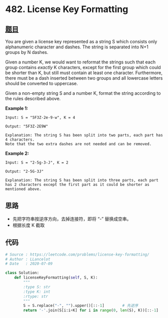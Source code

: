 # 482. License Key Formatting

## [题目](https://leetcode.com/problems/license-key-formatting/)

You are given a license key represented as a string S which consists only alphanumeric character and dashes. The string is separated into N+1 groups by N dashes.

Given a number K, we would want to reformat the strings such that each group contains *exactly* K characters, except for the first group which could be shorter than K, but still must contain at least one character. Furthermore, there must be a dash inserted between two groups and all lowercase letters should be converted to uppercase.

Given a non-empty string S and a number K, format the string according to the rules described above.

**Example 1:**

```
Input: S = "5F3Z-2e-9-w", K = 4

Output: "5F3Z-2E9W"

Explanation: The string S has been split into two parts, each part has 4 characters.
Note that the two extra dashes are not needed and can be removed.
```

**Example 2:**

```
Input: S = "2-5g-3-J", K = 2

Output: "2-5G-3J"

Explanation: The string S has been split into three parts, each part has 2 characters except the first part as it could be shorter as mentioned above.
```

## 思路

- 先把字符串按逆序方向，去掉连接符，即将 “-” 替换成空串。
- 根据长度 K 截取

## 代码

```python
# Source : https://leetcode.com/problems/license-key-formatting/
# Author : LLancelot
# Date   : 2020-07-09

class Solution:
    def licenseKeyFormatting(self, S, K):
        """
        :type S: str
        :type K: int
        :rtype: str
        """
        S = S.replace("-", "").upper()[::-1]		# 先逆序
        return '-'.join(S[i:i+K] for i in range(0, len(S), K))[::-1]	# 截取后再逆序输出
```

